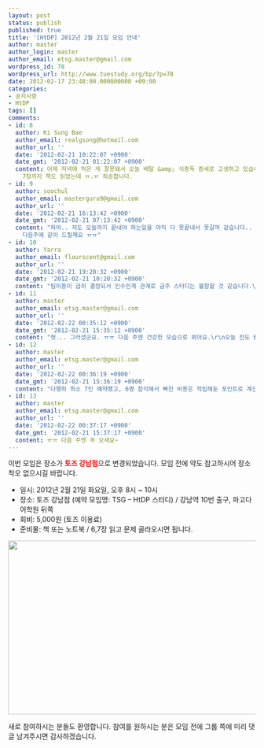 ```yaml
---
layout: post
status: publish
published: true
title: '[HtDP] 2012년 2월 21일 모임 안내'
author: master
author_login: master
author_email: etsg.master@gmail.com
wordpress_id: 78
wordpress_url: http://www.tuestudy.org/bp/?p=78
date: 2012-02-17 23:48:00.000000000 +09:00
categories:
- 공지사항
- HtDP
tags: []
comments:
- id: 8
  author: Ki Sung Bae
  author_email: realgsong@hotmail.com
  author_url: ''
  date: '2012-02-21 10:22:07 +0900'
  date_gmt: '2012-02-21 01:22:07 +0900'
  content: 어제 저녁에 먹은 게 잘못돼서 오늘 배탈 &amp; 식중독 증세로 고생하고 있습니다. 두번 연속 스터디 빠져야 될 것 같네요.
    7장까지 책도 읽었는데 ㅠ.ㅠ 죄송합니다.
- id: 9
  author: soochul
  author_email: masterguru9@gmail.com
  author_url: ''
  date: '2012-02-21 16:13:42 +0900'
  date_gmt: '2012-02-21 07:13:42 +0900'
  content: "하아.. 저도 오늘까지 끝내야 하는일을 아직 다 못끝내서 못갈꺼 같습니다.. (야근 확정이네요 어흐흑..)\r\n\r\n토즈비는
    다음주에 같이 드릴께요 ㅠㅠ"
- id: 10
  author: Yarra
  author_email: flourscent@gmail.com
  author_url: ''
  date: '2012-02-21 19:20:32 +0900'
  date_gmt: '2012-02-21 10:20:32 +0900'
  content: "팀이동이 급히 결정되서 인수인계 관계로 금주 스터디는 불참할 것 같습니다.\r\n다음주에 뵈어요 ㅠㅠ"
- id: 11
  author: master
  author_email: etsg.master@gmail.com
  author_url: ''
  date: '2012-02-22 00:35:12 +0900'
  date_gmt: '2012-02-21 15:35:12 +0900'
  content: "헛... 그러셨군요. ㅠㅠ 다음 주엔 건강한 모습으로 뵈어요.\r\n오늘 진도 6장까지 밖에 안나갔습니다."
- id: 12
  author: master
  author_email: etsg.master@gmail.com
  author_url: ''
  date: '2012-02-22 00:36:19 +0900'
  date_gmt: '2012-02-21 15:36:19 +0900'
  content: "다행히 최소 7인 예약했고, 6명 참석해서 빠진 비용은 적립해둔 포인트로 계산했어요.\r\n다음 주엔 꼭 뵈요!"
- id: 13
  author: master
  author_email: etsg.master@gmail.com
  author_url: ''
  date: '2012-02-22 00:37:17 +0900'
  date_gmt: '2012-02-21 15:37:17 +0900'
  content: ㅠㅠ 다음 주엔 꼭 오세요~
---
```

이번 모임은 장소가 <span style="color: #ff0000;"><strong>토즈 강남점</strong></span>으로 변경되었습니다.
모임 전에 약도 참고하시어 장소 착오 없으시길 바랍니다.

<ul>
	<li>일시: 2012년 2월 21일 화요일, 오후 8시 ~ 10시</li>
	<li>장소: 토즈 강남점 (예약 모임명: TSG – HtDP 스터디) / 강남역 10번 출구, 파고다 어학원 뒤쪽</li>
	<li>회비: 5,000원 (토즈 이용료)</li>
	<li>준비물: 책 또는 노트북 / 6,7장 읽고 문제 골라오시면 됩니다.</li>
</ul>
<a href="http://www.tuestudy.org/bp/wp-content/uploads/2012/02/toz_kangnam.png"><img class="alignnone size-full wp-image-79" title="toz_kangnam" src="http://www.tuestudy.org/bp/wp-content/uploads/2012/02/toz_kangnam.png" alt="" width="715" height="353" /></a>

새로 참여하시는 분들도 환영합니다.
참여를 원하시는 분은 모임 전에 그룹 쪽에 미리 댓글 남겨주시면 감사하겠습니다.
